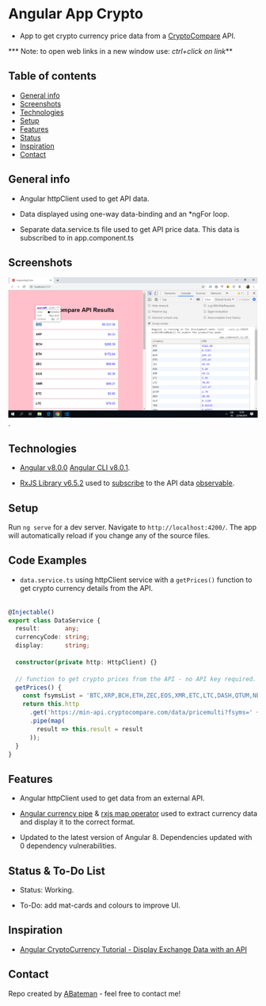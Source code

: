 # Angular App Crypto

* App to get crypto currency price data from a [CryptoCompare](https://min-api.cryptocompare.com/) API.

*** Note: to open web links in a new window use: _ctrl+click on link_**

## Table of contents

* [General info](#general-info)
* [Screenshots](#screenshots)
* [Technologies](#technologies)
* [Setup](#setup)
* [Features](#features)
* [Status](#status)
* [Inspiration](#inspiration)
* [Contact](#contact)

## General info

* Angular httpClient used to get API data.

* Data displayed using one-way data-binding and an *ngFor loop.

* Separate data.service.ts file used to get API price data. This data is subscribed to in app.component.ts

## Screenshots

![Example screenshot](./img/crypto-currencies.png).

## Technologies

* [Angular v8.0.0](https://angular.io/)
[Angular CLI v8.0.1](https://cli.angular.io/).

* [RxJS Library v6.5.2](https://angular.io/guide/rx-library) used to [subscribe](http://reactivex.io/documentation/operators/subscribe.html) to the API data [observable](http://reactivex.io/documentation/observable.html).

## Setup

Run `ng serve` for a dev server. Navigate to `http://localhost:4200/`. The app will automatically reload if you change any of the source files.

## Code Examples

* `data.service.ts` using httpClient service with a `getPrices()` function to get crypto currency details from the API.

```typescript

@Injectable()
export class DataService {
  result:       any;
  currencyCode: string;
  display:      string;

  constructor(private http: HttpClient) {}

  // function to get crypto prices from the API - no API key required.
  getPrices() {
    const fsymsList = 'BTC,XRP,BCH,ETH,ZEC,EOS,XMR,ETC,LTC,DASH,QTUM,NEO,XLM,TRX,ADA,BTS,USDT,XUC,PAX,IOT';
    return this.http
      .get('https://min-api.cryptocompare.com/data/pricemulti?fsyms=' + fsymsList + '&tsyms=USD')
      .pipe(map(
        result => this.result = result
      ));
  }
}

```

## Features

* Angular httpClient used to get data from an external API.

* [Angular currency pipe](https://angular.io/api/common/CurrencyPipe) & [rxjs map operator](https://angular.io/guide/rx-library) used to extract currency data and display it to the correct format.

* Updated to the latest version of Angular 8. Dependencies updated with 0 dependency vulnerabilities.

## Status & To-Do List

* Status: Working.

* To-Do: add mat-cards and colours to improve UI.

## Inspiration

* [Angular CryptoCurrency Tutorial - Display Exchange Data with an API](https://www.youtube.com/watch?v=U3INaC0leXg&t=589s)

## Contact

Repo created by [ABateman](https://www.andrewbateman.org) - feel free to contact me!
